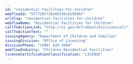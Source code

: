 ```yaml
---
id: "residential-facilities-for-children"
webflowId: "5f7728f728e8553dc61958bf"
urlSlug: "residential-facilities-for-children"
webflowName: "Residential Facilities for Children"
callToActionLink: "http://nj.gov/dcf/about/divisions/ol/"
callToActionText: ""
issuingAgency: "Department of Children and Families"
issuingDivision: "Office of Licensing"
divisionPhone: "(609) 826-3999"
webflowIndustry: "Children Residential Facilities"
licenseCertificationClassification: "LICENSE"
---
```

